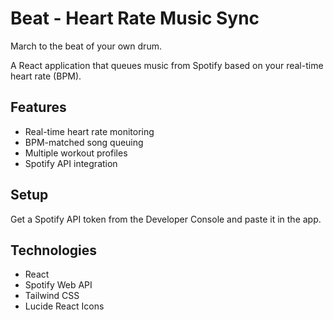 # Beat - Heart Rate Music Sync
March to the beat of your own drum.

A React application that queues music from Spotify based on your real-time heart rate (BPM).

## Features
- Real-time heart rate monitoring
- BPM-matched song queuing
- Multiple workout profiles
- Spotify API integration

## Setup
Get a Spotify API token from the Developer Console and paste it in the app.

## Technologies
- React
- Spotify Web API
- Tailwind CSS
- Lucide React Icons